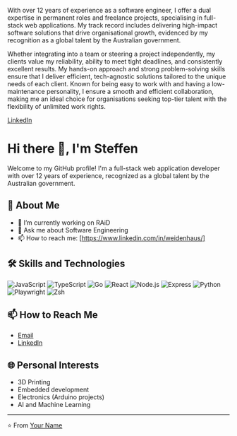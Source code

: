 <p>With over 12 years of experience as a software engineer, I offer a dual expertise in permanent roles and freelance projects, specialising in full-stack web applications. My track record includes delivering high-impact software solutions that drive organisational growth, evidenced by my recognition as a global talent by the Australian government.<p>

<p>Whether integrating into a team or steering a project independently, my clients value my reliability, ability to meet tight deadlines, and consistently excellent results. My hands-on approach and strong problem-solving skills ensure that I deliver efficient, tech-agnostic solutions tailored to the unique needs of each client. Known for being easy to work with and having a low-maintenance personality, I ensure a smooth and efficient collaboration, making me an ideal choice for organisations seeking top-tier talent with the flexibility of unlimited work rights.<p>
  
<a href="https://www.linkedin.com/in/weidenhaus/">LinkedIn</a>

# Hi there 👋, I'm Steffen

Welcome to my GitHub profile! I'm a full-stack web application developer with over 12 years of experience, recognized as a global talent by the Australian government. 

## 🚀 About Me

- 🔭 I’m currently working on RAiD
- 💬 Ask me about Software Engineering
- 📫 How to reach me: [https://www.linkedin.com/in/weidenhaus/]

## 🛠️ Skills and Technologies

![JavaScript](https://img.shields.io/badge/-JavaScript-F7DF1E?style=flat&logo=javascript&logoColor=black)
![TypeScript](https://img.shields.io/badge/-TypeScript-007ACC?style=flat&logo=typescript&logoColor=white)
![Go](https://img.shields.io/badge/-Go-00aed9?style=flat&logo=go&logoColor=white)
![React](https://img.shields.io/badge/-React-61DAFB?style=flat&logo=react&logoColor=black)
![Node.js](https://img.shields.io/badge/-Node.js-339933?style=flat&logo=node.js&logoColor=white)
![Express](https://img.shields.io/badge/-Express-000000?style=flat&logo=express&logoColor=white)
![Python](https://img.shields.io/badge/-Python-3776AB?style=flat&logo=python&logoColor=white)
![Playwright](https://img.shields.io/badge/-Playwright-2EAD33?style=flat&logo=playwright&logoColor=white)
![Zsh](https://img.shields.io/badge/-Zsh-4EAA25?style=flat&logo=zsh&logoColor=white)

## 📫 How to Reach Me

- [Email](mailto:weidenhaus@gmail.com)
- [LinkedIn](https://www.linkedin.com/in/weidenhaus)

## 🌐 Personal Interests

- 3D Printing
- Embedded development
- Electronics (Arduino projects)
- AI and Machine Learning

---

⭐️ From [Your Name](https://github.com/yourusername)

